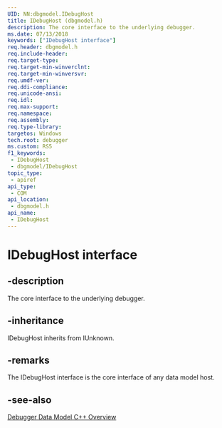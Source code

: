 ```yaml
---
UID: NN:dbgmodel.IDebugHost
title: IDebugHost (dbgmodel.h)
description: The core interface to the underlying debugger.
ms.date: 07/13/2018
keywords: ["IDebugHost interface"]
req.header: dbgmodel.h
req.include-header: 
req.target-type: 
req.target-min-winverclnt: 
req.target-min-winversvr: 
req.umdf-ver: 
req.ddi-compliance: 
req.unicode-ansi: 
req.idl: 
req.max-support: 
req.namespace: 
req.assembly: 
req.type-library: 
targetos: Windows
tech.root: debugger
ms.custom: RS5
f1_keywords:
 - IDebugHost
 - dbgmodel/IDebugHost
topic_type:
 - apiref
api_type:
 - COM
api_location:
 - dbgmodel.h
api_name:
 - IDebugHost
---
```


# IDebugHost interface


## -description

The core interface to the underlying debugger.

## -inheritance

IDebugHost inherits from IUnknown.

## -remarks

The IDebugHost interface is the core interface of any data model host.

## -see-also

[Debugger Data Model C++ Overview](/windows-hardware/drivers/debugger/data-model-cpp-overview)
